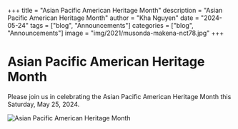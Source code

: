 +++
title = "Asian Pacific American Heritage Month"
description = "Asian Pacific American Heritage Month"
author = "Kha Nguyen"
date = "2024-05-24"
tags = ["blog", "Announcements"]
categories = ["blog", "Announcements"]
image = "img/2021/musonda-makena-nct78.jpg"
+++


# Asian Pacific American Heritage Month

Please join us in celebrating the Asian Pacific American Heritage Month this Saturday, May 25, 2024.



![Asian Pacific American Heritage Month](/img/dbef5a0a-3499-43bc-ac32-ff8b9b310377.jpeg)

